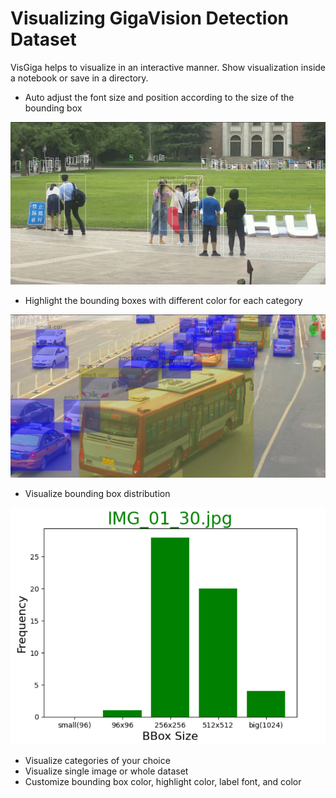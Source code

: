 # Visualizing GigaVision Detection Dataset
VisGiga helps to visualize in an interactive manner. Show visualization inside a notebook or save in a directory. 
- Auto adjust the font size and position according to the size of the bounding box 

<img width="720" alt="teaser" src="https://github.com/danial880/Gigavision/blob/main/src/pics_gifs/auto_adjust.gif"> 

- Highlight the bounding boxes with different color for each category 
 
<img width="720" src="https://github.com/danial880/Gigavision/blob/main/src/pics_gifs/bbox_higlight.png"> 

- Visualize bounding box distribution 

<img width="720" alt="teaser" src="https://github.com/danial880/Gigavision/blob/main/src/pics_gifs/bbox_dist.png"> 


- Visualize categories of your choice 
- Visualize single image or whole dataset 
- Customize bounding box color, highlight color, label font, and color 
